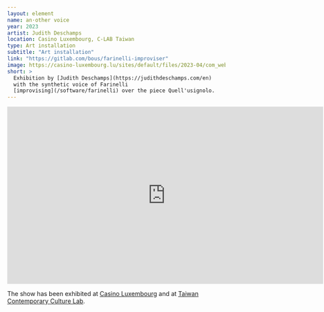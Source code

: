 ```yaml
---
layout: element
name: an·other voice
year: 2023
artist: Judith Deschamps
location: Casino Luxembourg, C-LAB Taiwan
type: Art installation
subtitle: "Art installation"
link: "https://gitlab.com/bous/farinelli-improviser"
image: https://casino-luxembourg.lu/sites/default/files/2023-04/com_web_rsz.jpg
short: >
  Exhibition by [Judith Deschamps](https://judithdeschamps.com/en)
  with the synthetic voice of Farinelli
  [improvising](/software/farinelli) over the piece Quell'usignolo.
---
```


<iframe title="vimeo-player" src="https://player.vimeo.com/video/808318370?h=5d249afe97" width="730" height="410" frameborder="0"    allowfullscreen></iframe>

The show has been exhibited at
[Casino Luxembourg](https://casino-luxembourg.lu/en/agenda/another-voice)
and at
[Taiwan Contemporary Culture Lab](https://judithdeschamps.com/en/projects/another-voice-taipei).
